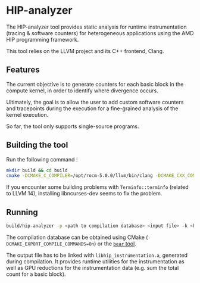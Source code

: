 # HIP-analyzer

The HIP-analyzer tool provides static analysis for runtime instrumentation (tracing & software counters) for heterogeneous applications using the AMD HIP programming framework.

This tool relies on the LLVM project and its C++ frontend, Clang.

## Features

The current objective is to generate counters for each basic block in the compute kernel, in order to identify where divergence occurs.

Ultimately, the goal is to allow the user to add custom software counters and tracepoints during the execution for a fine-grained analysis of the kernel execution.

So far, the tool only supports single-source programs.

## Building the tool

Run the following command :

```bash
mkdir build && cd build
cmake -DCMAKE_C_COMPILER=/opt/rocm-5.0.0/llvm/bin/clang -DCMAKE_CXX_COMPILER=/opt/rocm-5.0.0/llvm/bin/clang++ -DROCM_PATH=/opt/rocm ..
```

If you encounter some building problems with `Terminfo::terminfo` (related to LLVM 14), installing libncurses-dev seems to fix the problem.

## Running

```bash
build/hip-analyzer -p <path to compilation database> <input file> -k <kernel name> -o <output file>
```

The compilation database can be obtained using CMake (`-DCMAKE_EXPORT_COMPILE_COMMANDS=On`) or the [`bear` tool](https://github.com/rizsotto/Bear).

The output file has to be linked with `libhip_instrumentation.a`, generated during compilation. It provides runtime utilities for the instrumentation as well as GPU reductions for the instrumentation data (e.g. sum the total count for a basic block).
